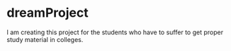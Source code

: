 # dreamProject
I am creating this project for the students who have to suffer to get proper study material in colleges.
